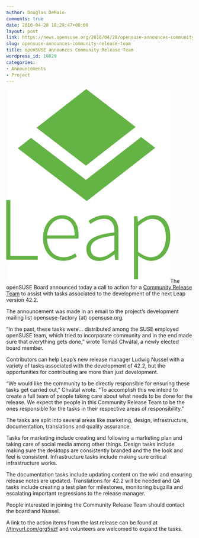 ```yaml
---
author: Douglas DeMaio
comments: true
date: 2016-04-28 18:29:47+00:00
layout: post
link: https://news.opensuse.org/2016/04/28/opensuse-announces-community-release-team/
slug: opensuse-announces-community-release-team
title: openSUSE announces Community Release Team
wordpress_id: 19829
categories:
- Announcements
- Project
---
```


![Leap-green](/wp-content/uploads/2016/04/Leap-green.png)The openSUSE Board announced today a call to action for a [Community Release Team](https://lists.opensuse.org/opensuse-factory/2016-04/msg00536.html) to assist with tasks associated to the development of the next Leap version 42.2.

The announcement was made in an email to the project’s development mailing list opensuse-factory (at) opensuse.org.

“In the past, these tasks were… distributed among the SUSE employed openSUSE team, which tried to incorporate community and in the end made sure that everything gets done,” wrote Tomáš Chvátal, a newly elected board member.

Contributors can help Leap’s new release manager Ludwig Nussel with a variety of tasks associated with the development of 42.2, but the opportunities for contributing are more than just development.

“We would like the community to be directly responsible for ensuring these tasks get carried out,” Chvátal wrote. “To accomplish this we intend to create a full team of people taking care about what needs to be done for the release. We expect the people in this Community Release Team to be the ones responsible for the tasks in their respective areas of responsibility.”

The tasks are split into several areas like marketing, design, infrastructure, documentation, translations and quality assurance.

Tasks for marketing include creating and following a marketing plan and taking care of social media among other things. Design tasks include making sure the desktops are consistently branded and the the look and feel is consistent. Infrastructure tasks include making sure critical infrastructure works.

The documentation tasks include updating content on the wiki and ensuring release notes are updated. Translations for 42.2 will be needed and QA tasks include creating a test plan for milestones, monitoring bugzilla and escalating important regressions to the release manager.

People interested in joining the Community Release Team should contact the board and Nussel.

A link to the action items from the last release can be found at [//tinyurl.com/grg5szf](//tinyurl.com/grg5szf) and volunteers are welcomed to expand the tasks.
